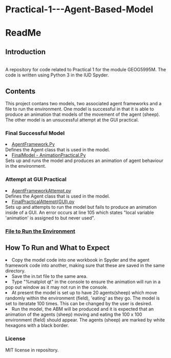 # Practical-1---Agent-Based-Model

<h1> ReadMe </h1>

<h2> Introduction </h2><br>
A repository for code related to Practical 1 for the module GEOG5995M. The code is written using Python 3 in the IUD Spyder.

<h2> Contents </h2>

<p> This project contans two models, two associated agent frameworks and a file to run the environment. One model is successful in that it is able to produce an animation that models of the movement of the agent (sheep). The other model is an unsucessful attempt at the GUI practical.  </p>

<h3> Final Successful Model </h3> 

  <li> <a href="https://github.com/ruthneville/Practical-1-Agent-Based-Model/blob/main/Agent%20Framework.py">  AgentFramework.Py </a> <br>
  Defines the Agent class that is used in the model.
  <br>
  <li> <a href="https://github.com/ruthneville/Practical-1-Agent-Based-Model/blob/main/Final%20Model%20-%20Animation%20Practical.py"> FinalModel - AnimationPractical.Py </a> <br>
   Sets up and runs the model and produces an animation of agent behaviour in the environment.<br>

<h3> Attempt at GUI Practical </h3>

  <li> <a href="https://github.com/ruthneville/Practical-1-Agent-Based-Model/blob/main/AgentFrameworkAttempt.py"> AgentFrameworkAttempt.py </a><br>
  Defines the Agent class that is used in the model.
  <br>
  <li> <a href="https://github.com/ruthneville/Practical-1-Agent-Based-Model/blob/main/FinalPracticalAttempt(GUI).py"> FinalPracticalAttempt(GUI).py </a><br>
   Sets up and attempts to run the model but fails to produce an animation inside of a GUI. An error occurs at line 105 which states "local variable 'animation' is assigned to but never used".
    
<h3> <a href="https://github.com/ruthneville/Practical-1-Agent-Based-Model/blob/main/in.txt"> File to Run the Environment </a> </h3>

<h2> How To Run and What to Expect </h2>
<li> Copy the model code into one workbook in Spyder and the agent framework code into another, making sure that these are saved in the same directory.</li>
<li> Save the in.txt file to the same area. </li>
<li> Type "%matplot qt" in the console to ensure the animation will run in a pop out window as it may not run in the console.
<li> At present the model is set up to have 20 agents(sheep) which move randomly within the environment (field), 'eating' as they go. The model is set to iteratate 100 times. This can be changed by the user is desired.</li>
<li> Run the model, the ABM will be produced and it is expected that an animation of the agents (sheep) moving and eating the 100 x 100 environment (field) should appear. The agents (sheep) are marked by white hexagons with a black border. </li>

<h3> License </h3>

MIT license in repository.
